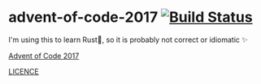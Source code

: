# advent-of-code-2017 [![Build Status](https://travis-ci.org/willp-bl/advent-of-code-2017.svg?branch=master)](https://travis-ci.org/willp-bl/advent-of-code-2017)

I'm using this to learn Rust🦀, so it is probably not correct or idiomatic ✨

[Advent of Code 2017](http://adventofcode.com/2017/)

[LICENCE](LICENSE)
